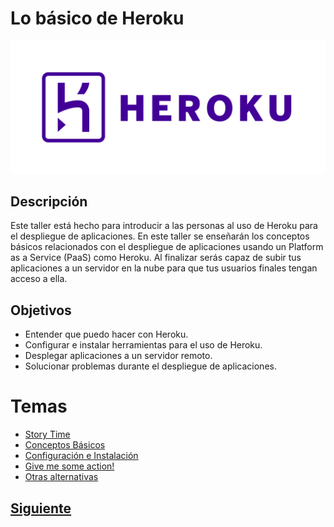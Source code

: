 # Lo básico de Heroku

![Logo Heroku](assets/herokulogo.png)

## Descripción
Este taller está hecho para introducir a las personas al uso de Heroku para el despliegue de aplicaciones. En este taller se enseñarán los conceptos básicos relacionados con el despliegue de aplicaciones usando un Platform as a Service (PaaS) como Heroku. Al finalizar serás capaz de subir tus aplicaciones a un servidor en la nube para que tus usuarios finales tengan acceso a ella.

## Objetivos
* Entender que puedo hacer con Heroku.
* Configurar e instalar herramientas para el uso de Heroku.
* Desplegar aplicaciones a un servidor remoto.
* Solucionar problemas durante el despliegue de aplicaciones.

# Temas

* [Story Time](/Talleres/heroku/PAGE1.md)
* [Conceptos Básicos](/Talleres/heroku/PAGE2.md)
* [Configuración e Instalación](/Talleres/heroku/PAGE3.md)
* [Give me some action!](/Talleres/heroku/PAGE4.md)
* [Otras alternativas](/Talleres/heroku/PAGE5.md)


## [Siguiente](PAGE1.md)
